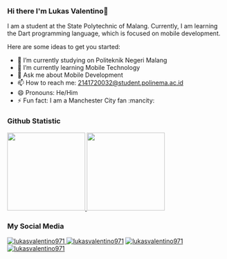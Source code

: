 ### Hi there I'm Lukas Valentino👋

I am a student at the State Polytechnic of Malang. Currently, I am learning the Dart programming language, which is focused on mobile development.

Here are some ideas to get you started:

- 🔭 I’m currently studying on Politeknik Negeri Malang
- 🌱 I’m currently learning Mobile Technology
- 💬 Ask me about Mobile Development
- 📫 How to reach me: 2141720032@student.polinema.ac.id
- 😄 Pronouns: He/Him
- ⚡ Fun fact: I am a Manchester City fan :mancity:


### Github Statistic
<p align="left">
<a href="https://github.com/lukasvalentino971">
  <img height="180em" src="https://github-readme-stats-eight-theta.vercel.app/api?username=lukasvalentino971&show_icons=true&theme=algolia&include_all_commits=true&count_private=true"/>
  <img height="180em" src="https://github-readme-stats-eight-theta.vercel.app/api/top-langs/?username=lukasvalentino971&layout=compact&langs_count=8&theme=algolia"/>
</a>
</p>

### My Social Media<p>
<a href="https://www.linkedin.com/in/lukas-valentino/" target="blank"><img src="https://img.shields.io/badge/LinkedIn-0077B5?style=for-the-badge&logo=linkedin&logoColor=white" alt="lukasvalentino971" />
<a href="" target="blank"><img src="https://img.shields.io/badge/Youtube-E4405F?style=for-the-badge&logo=Youtube&logoColor=white" alt="lukasvalentino971" /></a> 
<a href="https://www.instagram.com/luk44ss__/" target="blank"><img src="https://img.shields.io/badge/Instagram-purple?style=for-the-badge&logo=instagram&logoColor=white" alt="lukasvalentino971" /></a>
<a href="https://line.me/ti/p/kamkZcOFjR" target="blank"><img src="https://img.shields.io/badge/LINE-line?style=for-the-badge&logo=line&logoColor=white" alt="lukasvalentino971" /></a> 

